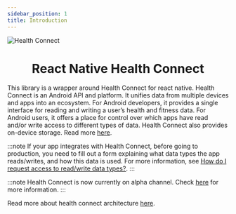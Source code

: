 ```yaml
---
sidebar_position: 1
title: Introduction
---
```


![Health Connect](/img/health_connect_logo.png)
<div align="center">
  <h1>React Native Health Connect</h1>
</div>

This library is a wrapper around Health Connect for react native. Health Connect is an Android API and platform. It unifies data from multiple devices and apps into an ecosystem. For Android developers, it provides a single interface for reading and writing a user’s health and fitness data. For Android users, it offers a place for control over which apps have read and/or write access to different types of data. Health Connect also provides on-device storage. Read more [here](https://developer.android.com/guide/health-and-fitness/health-connect).

:::note
If your app integrates with Health Connect, before going to production, you need to fill out a form explaining what data types the app reads/writes, and how this data is used. For more information, see [How do I request access to read/write data types?](https://developer.android.com/guide/health-and-fitness/health-connect/frequently-asked-questions#q_how_do_i_request_access_to_readwrite_data_types).
:::

:::note
Health Connect is now currently on alpha channel. Check [here](https://developer.android.com/jetpack/androidx/releases/health-connect) for more information.
:::

Read more about health connect architecture [here](https://developer.android.com/guide/health-and-fitness/health-connect/platform-overview/architecture).